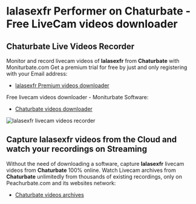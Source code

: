 # lalasexfr Performer on Chaturbate - Free LiveCam videos downloader

## Chaturbate Live Videos Recorder

Monitor and record livecam videos of **lalasexfr** from **Chaturbate** with Moniturbate.com
Get a premium trial for free by just and only registering with your Email address:
* [lalasexfr Premium videos downloader](https://moniturbate.com/request-demo-licence-key.html)

Free livecam videos downloader - Moniturbate Software:
* [Chaturbate videos downloader](https://moniturbate.com/moniturbate-download-software.html)

![lalasexfr livecam videos recorder](https://peachurnet.com/templates/moniturbate-software.png)


## Capture lalasexfr videos from the Cloud and watch your recordings on Streaming

Without the need of downloading a software, capture **lalasexfr** livecam videos from **Chaturbate** 100% online.
Watch Livecam archives from **Chaturbate** unlimitedly from thousands of existing recordings, only on Peachurbate.com and its websites network:
* [Chaturbate videos archives](https://peachurnet.com/)